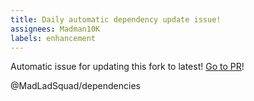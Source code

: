 ```yaml
---
title: Daily automatic dependency update issue!
assignees: Madman10K
labels: enhancement
---
```

Automatic issue for updating this fork to latest! [Go to PR](https://github.com/MadLadSquad/glslang/compare/master...KhronosGroup:glslang:main)!

@MadLadSquad/dependencies 
